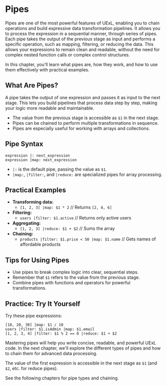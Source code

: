 # Pipes

Pipes are one of the most powerful features of UExL, enabling you to chain operations and build expressive data transformation pipelines. It allows you to process the expression in a sequential manner, through series of pipes. Each pipe takes the output of the previous stage as input and performs a specific operation, such as mapping, filtering, or reducing the data. This allows your expressions to remain clean and readable, without the need for complex nested function calls or complex control structures.

In this chapter, you'll learn what pipes are, how they work, and how to use them effectively with practical examples.

## What Are Pipes?
A pipe takes the output of one expression and passes it as input to the next stage. This lets you build pipelines that process data step by step, making your logic more readable and maintainable.

- The value from the previous stage is accessible as `$1` in the next stage.
- Pipes can be chained to perform multiple transformations in sequence.
- Pipes are especially useful for working with arrays and collections.

## Pipe Syntax
```
expression |: next_expression
expression |map: next_expression
```
- `|:` is the default pipe, passing the value as `$1`.
- `|map:`, `|filter:`, and `|reduce:` are specialized pipes for array processing.

## Practical Examples
- **Transforming data:**
  - `[1, 2, 3] |map: $1 * 2` // Returns `[2, 4, 6]`
- **Filtering:**
  - `users |filter: $1.active` // Returns only active users
- **Aggregating:**
  - `[1, 2, 3] |reduce: $1 + $2` // Sums the array
- **Chaining:**
  - `products |filter: $1.price < 50 |map: $1.name` // Gets names of affordable products

## Tips for Using Pipes
- Use pipes to break complex logic into clear, sequential steps.
- Remember that `$1` refers to the value from the previous stage.
- Combine pipes with functions and operators for powerful transformations.

## Practice: Try It Yourself
Try these pipe expressions:
```
[10, 20, 30] |map: $1 / 10
users |filter: $1.isAdmin |map: $1.email
[1, 2, 3, 4] |filter: $1 % 2 == 0 |reduce: $1 + $2
```

Mastering pipes will help you write concise, readable, and powerful UExL code. In the next chapter, we'll explore the different types of pipes and how to chain them for advanced data processing.

The value of the first expression is accessible in the next stage as `$1` (and `$2`, etc. for reduce pipes).

See the following chapters for pipe types and chaining.